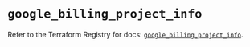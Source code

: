 # `google_billing_project_info`

Refer to the Terraform Registry for docs: [`google_billing_project_info`](https://registry.terraform.io/providers/hashicorp/google/6.36.0/docs/resources/billing_project_info).
